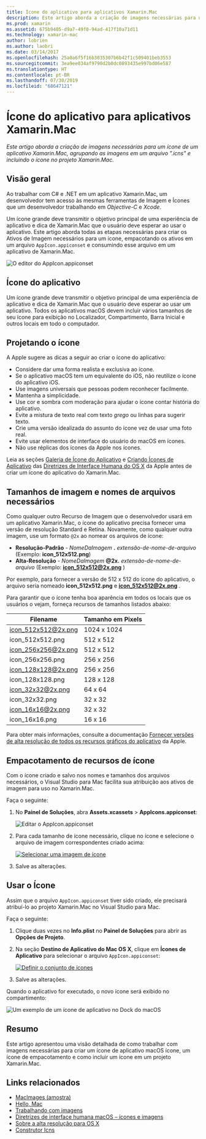 ```yaml
---
title: Ícone do aplicativo para aplicativos Xamarin.Mac
description: Este artigo aborda a criação de imagens necessárias para um ícone de um aplicativo Xamarin.Mac, agrupando as imagens em um arquivo ".icns" e incluindo o ícone no projeto Xamarin.Mac.
ms.prod: xamarin
ms.assetid: 675b9405-d9a7-49f0-94ad-417f10a71d11
ms.technology: xamarin-mac
author: lobrien
ms.author: laobri
ms.date: 03/14/2017
ms.openlocfilehash: 25a0a6f5f16b3035307b6b42f1c509401beb3553
ms.sourcegitcommit: 3ea9ee034af9790d2b0dc0893435e997bd06e587
ms.translationtype: HT
ms.contentlocale: pt-BR
ms.lasthandoff: 07/30/2019
ms.locfileid: "68647121"
---
```

# <a name="application-icon-for-xamarinmac-apps"></a>Ícone do aplicativo para aplicativos Xamarin.Mac

_Este artigo aborda a criação de imagens necessárias para um ícone de um aplicativo Xamarin.Mac, agrupando as imagens em um arquivo ".icns" e incluindo o ícone no projeto Xamarin.Mac._


## <a name="overview"></a>Visão geral

Ao trabalhar com C# e .NET em um aplicativo Xamarin.Mac, um desenvolvedor tem acesso às mesmas ferramentas de Imagem e Ícones que um desenvolvedor trabalhando em *Objective-C* e *Xcode*.

Um ícone grande deve transmitir o objetivo principal de uma experiência de aplicativo e dica de Xamarin.Mac que o usuário deve esperar ao usar o aplicativo. Este artigo aborda todas as etapas necessárias para criar os Ativos de Imagem necessários para um ícone, empacotando os ativos em um arquivo `AppIcon.appiconset` e consumindo esse arquivo em um aplicativo de Xamarin.Mac.

![O editor do AppIcon.appiconset](app-icon-images/intro01.png "O editor do AppIcon.appiconset")


## <a name="application-icon"></a>Ícone do aplicativo

Um ícone grande deve transmitir o objetivo principal de uma experiência de aplicativo e dica de Xamarin.Mac que o usuário deve esperar ao usar um aplicativo. Todos os aplicativos macOS devem incluir vários tamanhos de seu ícone para exibição no Localizador, Compartimento, Barra Inicial e outros locais em todo o computador.


## <a name="designing-the-icon"></a>Projetando o ícone

A Apple sugere as dicas a seguir ao criar o ícone do aplicativo:

- Considere dar uma forma realista e exclusiva ao ícone.
- Se o aplicativo macOS tem um equivalente do iOS, não reutilize o ícone do aplicativo iOS.
- Use imagens universais que pessoas podem reconhecer facilmente.
- Mantenha a simplicidade.
- Use cor e sombra com moderação para ajudar o ícone contar história do aplicativo.
- Evite a mistura de texto real com texto _grego_ ou linhas para sugerir texto.
- Crie uma versão idealizada do assunto do ícone vez de usar uma foto real.
- Evite usar elementos de interface do usuário do macOS em ícones.
- Não use réplicas dos ícones da Apple nos ícones.

Leia as seções [Galeria de Ícone do Aplicativo](https://developer.apple.com/library/mac/documentation/UserExperience/Conceptual/OSXHIGuidelines/Gallery.html#//apple_ref/doc/uid/20000957-CH88-SW1) e [Criando Ícones de Aplicativo](https://developer.apple.com/library/mac/documentation/UserExperience/Conceptual/OSXHIGuidelines/Designing.html#//apple_ref/doc/uid/20000957-CH87-SW1) das [Diretrizes de Interface Humana do OS X](https://developer.apple.com/library/mac/documentation/UserExperience/Conceptual/OSXHIGuidelines/) da Apple antes de criar um ícone do aplicativo do Xamarin.Mac.


## <a name="required-image-sizes-and-filenames"></a>Tamanhos de imagem e nomes de arquivos necessários

Como qualquer outro Recurso de Imagem que o desenvolvedor usará em um aplicativo Xamarin.Mac, o ícone do aplicativo precisa fornecer uma versão de resolução Standard e Retina. Novamente, como qualquer outra imagem, use um formato `@2x` ao nomear os arquivos de ícone:

- **Resolução-Padrão**  - _NomeDaImagem_ **.** _extensão-de-nome-de-arquivo_ (Exemplo: **icon_512x512.png**)
- **Alta-Resolução**  - _NomeDaImagem_ **@2x.** _extensão-de-nome-de-arquivo_ (Exemplo: **icon_512x512@2x.png** )

Por exemplo, para fornecer a versão de 512 x 512 do ícone do aplicativo, o arquivo seria nomeado **icon_512x512.png** e **icon_512x512@2x.png** .

Para garantir que o ícone tenha boa aparência em todos os locais que os usuários o vejam, forneça recursos de tamanhos listados abaixo:

|Filename|Tamanho em Pixels|
|---|---|
|icon_512x512@2x.png|1024 x 1024|
|icon_512x512.png|512 x 512|
|icon_256x256@2x.png|512 x 512|
|icon_256x256.png|256 x 256|
|icon_128x128@2x.png|256 x 256|
|icon_128x128.png|128 x 128|
|icon_32x32@2x.png|64 x 64|
|icon_32x32.png|32 x 32|
|icon_16x16@2x.png|32 x 32|
|icon_16x16.png|16 x 16|

Para obter mais informações, consulte a documentação [Fornecer versões de alta resolução de todos os recursos gráficos do aplicativo](https://developer.apple.com/library/mac/documentation/GraphicsAnimation/Conceptual/HighResolutionOSX/Optimizing/Optimizing.html#//apple_ref/doc/uid/TP40012302-CH7-SW3) da Apple.


## <a name="packaging-the-icon-resources"></a>Empacotamento de recursos de ícone

Com o ícone criado e salvo nos nomes e tamanhos dos arquivos necessários, o Visual Studio para Mac facilita sua atribuição aos ativos de imagem para uso no Xamarin.Mac.

Faça o seguinte:

1. No **Painel de Soluções**, abra **Assets.xcassets** > **AppIcons.appiconset**: 

    ![Editar o AppIcon.appiconset](app-icon-images/intro01.png "Editar o AppIcon.appiconset")
2. Para cada tamanho de ícone necessário, clique no ícone e selecione o arquivo de imagem correspondentes criado acima: 

    [![Selecionar uma imagem de ícone](app-icon-images/intro02.png "Selecionar uma imagem de ícone")](app-icon-images/intro02-large.png#lightbox)
3. Salve as alterações.


## <a name="using-the-icon"></a>Usar o Ícone

Assim que o arquivo `AppIcon.appiconset` tiver sido criado, ele precisará atribuí-lo ao projeto Xamarin.Mac no Visual Studio para Mac.

Faça o seguinte:

1. Clique duas vezes no **Info.plist** no **Painel de Soluções** para abrir as **Opções de Projeto**.
2. Na seção **Destino de Aplicativo do Mac OS X**, clique em **Ícones de Aplicativo** para selecionar o arquivo `AppIcon.appiconset`: 

    [![Definir o conjunto de ícones](app-icon-images/icon01.png "Definir o conjunto de ícones")](app-icon-images/icon01-large.png#lightbox)
3. Salve as alterações.

Quando o aplicativo for executado, o novo ícone será exibido no compartimento:

![Um exemplo de um ícone de aplicativo no Dock do macOS](app-icon-images/icon04.png "Um exemplo de um ícone de aplicativo no Dock do macOS")


## <a name="summary"></a>Resumo

Este artigo apresentou uma visão detalhada de como trabalhar com imagens necessárias para criar um ícone de aplicativo macOS ícone, um ícone de empacotamento e como incluir um ícone em um projeto Xamarin.Mac.


## <a name="related-links"></a>Links relacionados

- [MacImages (amostra)](https://docs.microsoft.com/samples/xamarin/mac-samples/macimages)
- [Hello, Mac](~/mac/get-started/hello-mac.md)
- [Trabalhando com imagens](~/mac/app-fundamentals/image.md)
- [Diretrizes de interface humana macOS – ícones e imagens](https://developer.apple.com/macos/human-interface-guidelines/icons-and-images/image-size-and-resolution/)
- [Sobre a alta resolução para OS X](https://developer.apple.com/library/content/documentation/GraphicsAnimation/Conceptual/HighResolutionOSX/Introduction/Introduction.html)
- [Construtor Icns](https://itunes.apple.com/us/app/icns-builder/id554660130?mt=12)
